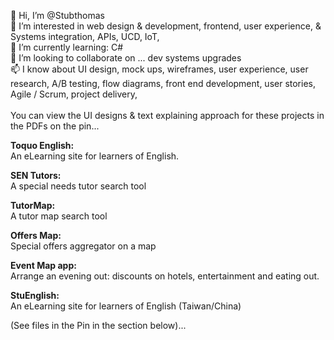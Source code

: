 <!--- Stubthomas/Stubthomas is a ✨ special ✨ repository because its `README.md` (this file) appears on your GitHub profile.
You can click the Preview link to take a look at your changes.--->

 👋 Hi, I’m @Stubthomas<br>
 👀 I’m interested in web design & development, frontend, user experience, & Systems integration, APIs, UCD, IoT, <br>
 🌱 I’m currently learning: C# <br>
 💞️ I’m looking to collaborate on ... dev systems upgrades<br>
 📫 I know about UI design, mock ups, wireframes, user experience, user research, A/B testing, flow diagrams, front end development, user stories, Agile / Scrum, project delivery,  
<br>
You can view the UI designs & text explaining approach for these projects in the PDFs on the pin...<br>

<b>Toquo English:</b> <br>
An eLearning site for learners of English.<br>

<b>SEN Tutors:</b> <br>
A special needs tutor search tool<br>

<b>TutorMap:</b> <br>
A tutor map search tool <br>

<b>Offers Map:</b> <br>
Special offers aggregator on a map <br>

<b>Event Map app:</b> <br>
Arrange an evening out: discounts on hotels, entertainment and eating out. <br>

<b>StuEnglish:</b> <br>
An eLearning site for learners of English (Taiwan/China)<br> 
<b> </b>

(See files in the Pin in the section below)... 

